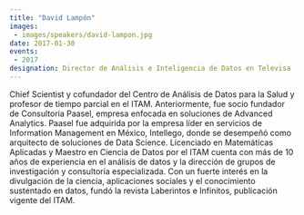 ```yaml
---
title: "David Lampón"
images:
 - images/speakers/david-lampon.jpg
date: 2017-01-30
events:
 - 2017
designation: Director de Análisis e Inteligencia de Datos en Televisa 
---
```


Chief Scientist y cofundador del Centro de Análisis de Datos para la Salud y profesor de tiempo parcial en el ITAM. Anteriormente, fue socio fundador de Consultoría Paasel, empresa enfocada en soluciones de Advanced Analytics. Paasel fue adquirida por la empresa líder en servicios de Information Management en México, Intellego, donde se desempeñó como arquitecto de soluciones de Data Science. Licenciado en Matemáticas Aplicadas y Maestro en Ciencia de Datos por el ITAM cuenta con más de 10 años de experiencia en el análisis de datos y la dirección de grupos de investigación y consultoría especializada. Con un fuerte interés en la divulgación de la ciencia, aplicaciones sociales y el conocimiento sustentado en datos, fundó la revista Laberintos e Infinitos, publicación vigente del ITAM.